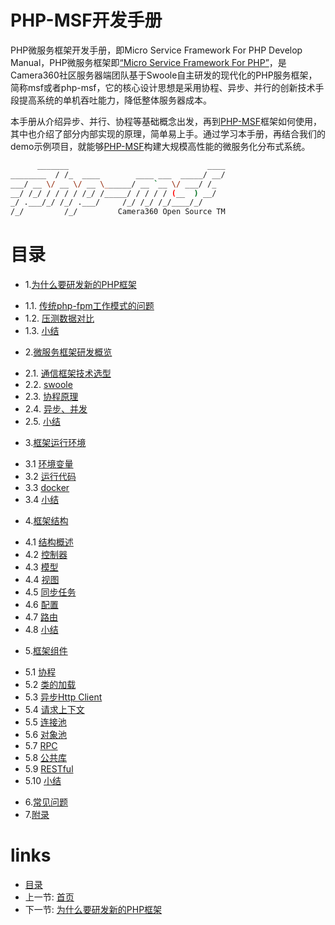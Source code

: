 # PHP-MSF开发手册

PHP微服务框架开发手册，即Micro Service Framework For PHP Develop Manual，PHP微服务框架即[“Micro Service Framework For PHP”](https://github.com/pinguo/php-msf)，是Camera360社区服务器端团队基于Swoole自主研发的现代化的PHP服务框架，简称msf或者php-msf，它的核心设计思想是采用协程、异步、并行的创新技术手段提高系统的单机吞吐能力，降低整体服务器成本。

本手册从介绍异步、并行、协程等基础概念出发，再到[PHP-MSF](https://github.com/pinguo/php-msf)框架如何使用，其中也介绍了部分内部实现的原理，简单易上手。通过学习本手册，再结合我们的demo示例项目，就能够[PHP-MSF](https://github.com/pinguo/php-msf)构建大规模高性能的微服务化分布式系统。

```bash
      _______                               ____
________  / /_  ____        ____ ___  _____/ __/
___/ __ \/ __ \/ __ \______/ __ `__ \/ ___/ /_
__/ /_/ / / / / /_/ /_____/ / / / / (__  ) __/
_/ .___/_/ /_/ .___/     /_/ /_/ /_/____/_/
/_/         /_/         Camera360 Open Source TM
```

# 目录

* 1.[为什么要研发新的PHP框架](01.0-为什么要研发新的PHP框架.md)
 - 1.1. [传统php-fpm工作模式的问题](01.1-传统php-fpm工作模式的问题.md)
 - 1.2. [压测数据对比](01.2-压测数据对比.md)
 - 1.3. [小结](01.3-小结.md)
* 2.[微服务框架研发概览](02.0-微服务框架研发概览.md)
 - 2.1. [通信框架技术选型](02.1-通信框架技术选型.md)
 - 2.2. [swoole](02.2-swoole.md)
 - 2.3. [协程原理](02.3-协程原理.md)
 - 2.4. [异步、并发](02.4-异步、并发.md)
 - 2.5. [小结](02.5-小结.md)
* 3.[框架运行环境](03.0-框架运行环境.md)
 - 3.1 [环境变量](03.1-环境变量.md)
 - 3.2 [运行代码](03.2-运行代码.md)
 - 3.3 [docker](03.3-docker.md)
 - 3.4 [小结](03.4-小结.md)
* 4.[框架结构](04.0-框架结构.md)
 - 4.1 [结构概述](04.1-结构概述.md)
 - 4.2 [控制器](04.2-控制器.md)
 - 4.3 [模型](04.3-模型.md)
 - 4.4 [视图](04.4-视图.md)
 - 4.5 [同步任务](04.5-同步任务.md)
 - 4.6 [配置](04.6-配置.md)
 - 4.7 [路由](04.7-路由.md)
 - 4.8 [小结](04.8-小结.md)
* 5.[框架组件](05.0-框架组件.md)
 - 5.1 [协程](05.1-协程.md)
 - 5.2 [类的加载](05.2-类的加载.md)
 - 5.3 [异步Http Client](05.3-异步Http%20Client.md)
 - 5.4 [请求上下文](05.4-请求上下文.md)
 - 5.5 [连接池](05.5-连接池.md)
 - 5.6 [对象池](05.6-对象池.md)
 - 5.7 [RPC](05.7-RPC.md)
 - 5.8 [公共库](05.8-公共库.md)
 - 5.9 [RESTful](05.9-RESTful.md)
 - 5.10 [小结](05.10-小结.md)
* 6.[常见问题](06.0-常见问题.md)
* 7.[附录](07.0-附录.md)
# links
  * [目录](<README.md>)
  * 上一节: [首页](<README.md>)
  * 下一节: [为什么要研发新的PHP框架](<01.0-为什么要研发新的PHP框架.md>)